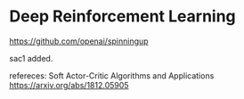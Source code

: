 

Deep Reinforcement Learning 
==================================
https://github.com/openai/spinningup

sac1 added.

refereces:
Soft Actor-Critic Algorithms and Applications
https://arxiv.org/abs/1812.05905



